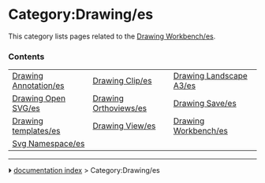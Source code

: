 # Category:Drawing/es
This category lists pages related to the [Drawing Workbench/es](Drawing_Workbench/es.md).

### Contents

|     |     |     |
| --- | --- | --- |
| [Drawing Annotation/es](Drawing_Annotation/es.md) | [Drawing Clip/es](Drawing_Clip/es.md) | [Drawing Landscape A3/es](Drawing_Landscape_A3/es.md) |
| [Drawing Open SVG/es](Drawing_Open_SVG/es.md) | [Drawing Orthoviews/es](Drawing_Orthoviews/es.md) | [Drawing Save/es](Drawing_Save/es.md) |
| [Drawing templates/es](Drawing_templates/es.md) | [Drawing View/es](Drawing_View/es.md) | [Drawing Workbench/es](Drawing_Workbench/es.md) |
| [Svg Namespace/es](Svg_Namespace/es.md) |



---
⏵ [documentation index](../README.md) > Category:Drawing/es
